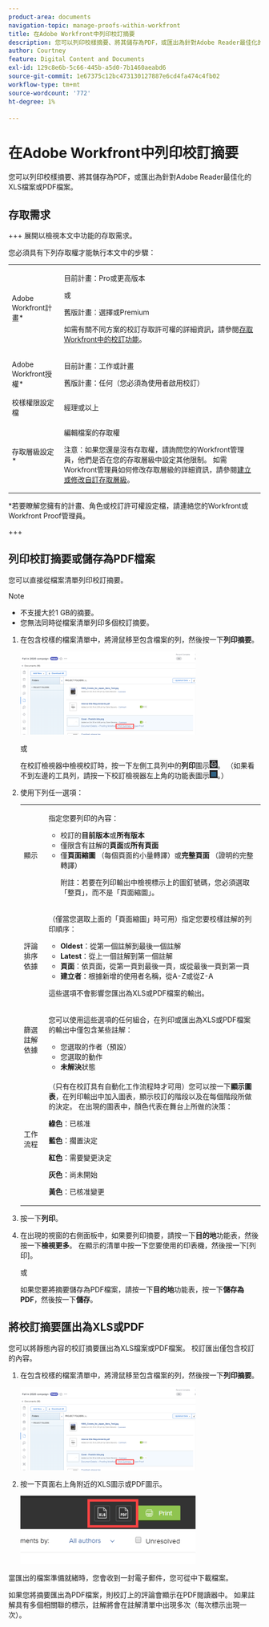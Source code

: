```yaml
---
product-area: documents
navigation-topic: manage-proofs-within-workfront
title: 在Adobe Workfront中列印校訂摘要
description: 您可以列印校樣摘要、將其儲存為PDF，或匯出為針對Adobe Reader最佳化的XLS檔案或PDF檔案。
author: Courtney
feature: Digital Content and Documents
exl-id: 129c8e6b-5c66-445b-a5d0-7b1460aeabd6
source-git-commit: 1e67375c12bc473130127887e6cd4fa474c4fb02
workflow-type: tm+mt
source-wordcount: '772'
ht-degree: 1%

---
```


# 在Adobe Workfront中列印校訂摘要

您可以列印校樣摘要、將其儲存為PDF，或匯出為針對Adobe Reader最佳化的XLS檔案或PDF檔案。

## 存取需求

+++ 展開以檢視本文中功能的存取需求。

您必須具有下列存取權才能執行本文中的步驟：

<table style="table-layout:auto"> 
 <col> 
 <col> 
 <tbody> 
  <tr> 
   <td role="rowheader">Adobe Workfront計畫*</td> 
   <td> <p>目前計畫：Pro或更高版本</p> <p>或</p> <p>舊版計畫：選擇或Premium</p> <p>如需有關不同方案的校訂存取許可權的詳細資訊，請參閱<a href="/help/quicksilver/administration-and-setup/manage-workfront/configure-proofing/access-to-proofing-functionality.md" class="MCXref xref">存取Workfront中的校訂功能</a>。</p> </td> 
  </tr> 
  <tr> 
   <td role="rowheader">Adobe Workfront授權*</td> 
   <td> <p>目前計畫：工作或計畫</p> <p>舊版計畫：任何（您必須為使用者啟用校訂）</p> </td> 
  </tr> 
  <tr> 
   <td role="rowheader">校樣權限設定檔 </td> 
   <td>經理或以上</td> 
  </tr> 
  <tr> 
   <td role="rowheader">存取層級設定*</td> 
   <td> <p>編輯檔案的存取權</p> <p>注意：如果您還是沒有存取權，請詢問您的Workfront管理員，他們是否在您的存取層級中設定其他限制。 如需Workfront管理員如何修改存取層級的詳細資訊，請參閱<a href="../../../administration-and-setup/add-users/configure-and-grant-access/create-modify-access-levels.md" class="MCXref xref">建立或修改自訂存取層級</a>。</p> </td> 
  </tr> 
 </tbody> 
</table>

&#42;若要瞭解您擁有的計畫、角色或校訂許可權設定檔，請連絡您的Workfront或Workfront Proof管理員。

+++

## 列印校訂摘要或儲存為PDF檔案

您可以直接從檔案清單列印校訂摘要。

>[!NOTE]
>
>* 不支援大於1 GB的摘要。
>* 您無法同時從檔案清單列印多個校訂摘要。

1. 在包含校樣的檔案清單中，將滑鼠移至包含檔案的列，然後按一下&#x200B;**列印摘要**。

   ![proof_printsummary.png](assets/proof-printsummary-350x166.png)

   或

   在校訂檢視器中檢視校訂時，按一下左側工具列中的&#x200B;**列印**&#x200B;圖示![列印圖示](assets/print-icon-in-pv.png)。 （如果看不到左邊的工具列，請按一下校訂檢視器左上角的功能表圖示![功能表圖示](assets/menu-icon-in-pv.png)。）

1. 使用下列任一選項：

   <table style="table-layout:auto"> 
    <col> 
    <col> 
    <tbody> 
     <tr> 
      <td role="rowheader">顯示</td> 
      <td> <p>指定您要列印的內容：</p> 
       <ul> 
        <li>校訂的<strong>目前版本</strong>或<strong>所有版本</strong></li> 
        <li>僅限含有註解的<strong>頁面</strong>或<strong>所有頁面</strong></li> 
        <li>僅<strong>頁面縮圖</strong> （每個頁面的小量轉譯）或<strong>完整頁面</strong> （證明的完整轉譯）<br></li> 
        <p>附註：若要在列印輸出中檢視標示上的圖釘號碼，您必須選取「整頁」，而不是「頁面縮圖」。 </p> 
       </ul> </td> 
     </tr> 
     <tr> 
      <td role="rowheader">評論排序依據</td> 
      <td> <p>（僅當您選取上面的「頁面縮圖」時可用）指定您要校樣註解的列印順序：</p> 
       <ul> 
        <li><strong>Oldest</strong>：從第一個註解到最後一個註解</li> 
        <li><strong>Latest</strong>：從上一個註解到第一個註解</li> 
        <li><strong>頁面</strong>：依頁面，從第一頁到最後一頁，或從最後一頁到第一頁</li> 
        <li><strong>建立者</strong>：根據新增的使用者名稱，從A-Z或從Z-A</li> 
       </ul> <p>這些選項不會影響您匯出為XLS或PDF檔案的輸出。</p> </td> 
     </tr> 
     <tr> 
      <td role="rowheader">篩選註解依據</td> 
      <td> <p>您可以使用這些選項的任何組合，在列印或匯出為XLS或PDF檔案的輸出中僅包含某些註解：</p> 
       <ul> 
        <li>您選取的作者（預設）</li> 
        <li>您選取的動作</li> 
        <li><strong>未解決</strong>狀態</li> 
       </ul> </td> 
     </tr> 
     <tr> 
      <td role="rowheader">工作流程</td> 
      <td> <p>（只有在校訂具有自動化工作流程時才可用）您可以按一下<strong>顯示圖表</strong>，在列印輸出中加入圖表，顯示校訂的階段以及在每個階段所做的決定。 在出現的圖表中，顏色代表在舞台上所做的決策：</p> <p><strong>綠色</strong>：已核准</p> <p><strong>藍色</strong>：擱置決定</p> <p><strong>紅色</strong>：需要變更決定</p> <p><strong>灰色</strong>：尚未開始</p> <p><strong>黃色</strong>：已核准變更</p> </td> 
     </tr> 
    </tbody> 
   </table>

1. 按一下&#x200B;**列印**。
1. 在出現的視窗的右側面板中，如果要列印摘要，請按一下&#x200B;**目的地**&#x200B;功能表，然後按一下&#x200B;**檢視更多**。 在顯示的清單中按一下您要使用的印表機，然後按一下[列印]。**&#x200B;**

   或

   如果您要將摘要儲存為PDF檔案，請按一下&#x200B;**目的地**&#x200B;功能表，按一下&#x200B;**儲存為PDF**，然後按一下&#x200B;**儲存**。

## 將校訂摘要匯出為XLS或PDF

您可以將靜態內容的校訂摘要匯出為XLS檔案或PDF檔案。 校訂匯出僅包含校訂的內容。

1. 在包含校樣的檔案清單中，將滑鼠移至包含檔案的列，然後按一下&#x200B;**列印摘要**。

   ![proof_printsummary.png](assets/proof-printsummary-350x166.png)

1. 按一下頁面右上角附近的XLS圖示或PDF圖示。

   ![XLS PDF圖示](assets/xls-pdf-icons-350x136.png)

當匯出的檔案準備就緒時，您會收到一封電子郵件，您可從中下載檔案。

如果您將摘要匯出為PDF檔案，則校訂上的評論會顯示在PDF閱讀器中。 如果註解具有多個相關聯的標示，註解將會在註解清單中出現多次（每次標示出現一次）。
